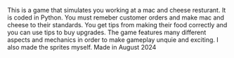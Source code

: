 This is a game that simulates you working at a mac and cheese resturant. It is coded in Python.
You must remeber customer orders and make mac and cheese to their standards.
You get tips from making their food correctly and you can use tips to buy upgrades. 
The game features many different aspects and mechanics in order to make gameplay unquie and exciting.  I also made the sprites myself.
Made in August 2024
